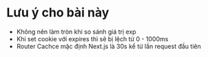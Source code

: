 # Lưu ý cho bài này



- Không nên làm tròn khi so sánh giá trị exp
- Khi set cookie với expires thì sẽ bị lệch từ 0 - 1000ms
- Router Cachce mặc định Next.js là 30s kể từ lần request đầu tiên

